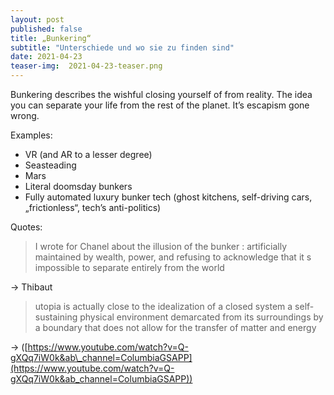 ```yaml
---
layout: post
published: false
title: „Bunkering“
subtitle: "Unterschiede und wo sie zu finden sind"
date: 2021-04-23
teaser-img:  2021-04-23-teaser.png
---
```



Bunkering describes the wishful closing yourself of from reality. The idea you can separate your life from the rest of the planet. It’s escapism gone wrong.

Examples:

- VR (and AR to a lesser degree)
- Seasteading
- Mars
- Literal doomsday bunkers
- Fully automated luxury bunker tech (ghost kitchens, self-driving cars, „frictionless“, tech’s anti-politics)

Quotes:

> I wrote for Chanel about the illusion of the bunker : artificially maintained by wealth, power, and refusing to acknowledge that it s impossible to separate entirely from the world

-\> Thibaut

> utopia is actually close to the idealization of a closed system a self-sustaining physical environment demarcated from its surroundings by a boundary that does not allow for the transfer of matter and energy

-\> ([https://www.youtube.com/watch?v=Q-gXQq7iW0k&ab\_channel=ColumbiaGSAPP](https://www.youtube.com/watch?v=Q-gXQq7iW0k&ab_channel=ColumbiaGSAPP))

